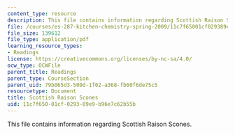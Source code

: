 ```yaml
---
content_type: resource
description: This file contains information regarding Scottish Raison Scones.
file: /courses/es-287-kitchen-chemistry-spring-2009/11c7f65001cf029389e9b96e7c62b55b_MITES_287S09_read06.pdf
file_size: 139612
file_type: application/pdf
learning_resource_types:
- Readings
license: https://creativecommons.org/licenses/by-nc-sa/4.0/
ocw_type: OCWFile
parent_title: Readings
parent_type: CourseSection
parent_uid: 79b065d3-500d-1f02-a368-fb60f6de75c5
resourcetype: Document
title: Scottish Raison Scones
uid: 11c7f650-01cf-0293-89e9-b96e7c62b55b
---
```

This file contains information regarding Scottish Raison Scones.